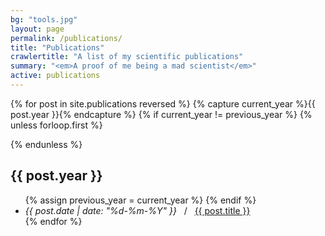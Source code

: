 ```yaml
---
bg: "tools.jpg"
layout: page
permalink: /publications/
title: "Publications"
crawlertitle: "A list of my scientific publications"
summary: "<em>A proof of me being a mad scientist</em>"
active: publications
---
```



{% for post in site.publications reversed %}
    {% capture current_year %}{{ post.year }}{% endcapture %}
    {% if current_year != previous_year %}
        {% unless forloop.first %}
</ul>        
        {% endunless %}
<h2 class="category-key" id="{{ post.year }}">{{ post.year }}</h2>
<ul class="year">
        {% assign previous_year = current_year %}
    {% endif %}
<li>
    <em>{{ post.date | date: "%d-%m-%Y" }}</em> &nbsp;&nbsp;/&nbsp;&nbsp; <a href="{{ post.url }}">{{ post.title }}</a>
</li>
{% endfor %}